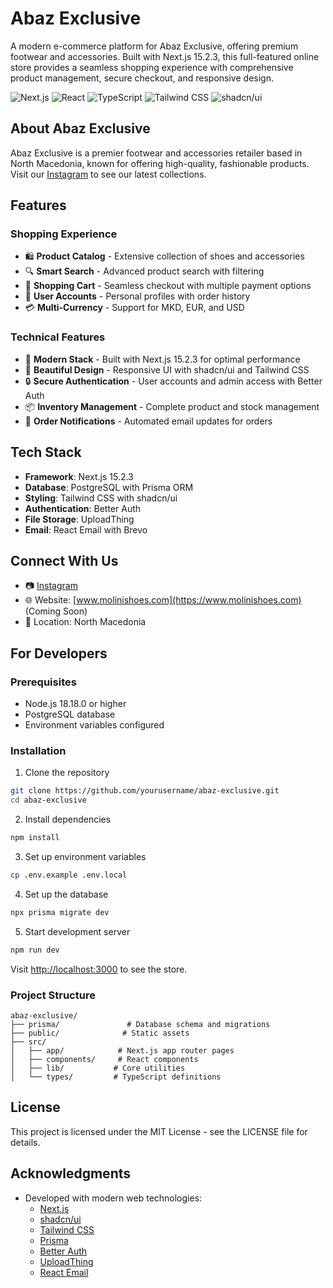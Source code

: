 # Abaz Exclusive

A modern e-commerce platform for Abaz Exclusive, offering premium footwear and accessories. Built with Next.js 15.2.3, this full-featured online store provides a seamless shopping experience with comprehensive product management, secure checkout, and responsive design.

![Next.js](https://img.shields.io/badge/Next.js-15.2.3-black)
![React](https://img.shields.io/badge/React-18.3.1-blue)
![TypeScript](https://img.shields.io/badge/TypeScript-5.x-blue)
![Tailwind CSS](https://img.shields.io/badge/Tailwind-3.4.1-38bdf8)
![shadcn/ui](https://img.shields.io/badge/shadcn/ui-latest-black)

## About Abaz Exclusive

Abaz Exclusive is a premier footwear and accessories retailer based in North Macedonia, known for offering high-quality, fashionable products. Visit our [Instagram](https://www.instagram.com/abazexclusive/) to see our latest collections.

## Features

### Shopping Experience

- 🛍️ **Product Catalog** - Extensive collection of shoes and accessories
- 🔍 **Smart Search** - Advanced product search with filtering
- 🛒 **Shopping Cart** - Seamless checkout with multiple payment options
- 👤 **User Accounts** - Personal profiles with order history
- 💳 **Multi-Currency** - Support for MKD, EUR, and USD

### Technical Features

- 🚀 **Modern Stack** - Built with Next.js 15.2.3 for optimal performance
- 🎨 **Beautiful Design** - Responsive UI with shadcn/ui and Tailwind CSS
- 🔒 **Secure Authentication** - User accounts and admin access with Better Auth
- 📦 **Inventory Management** - Complete product and stock management
- 📧 **Order Notifications** - Automated email updates for orders

## Tech Stack

- **Framework**: Next.js 15.2.3
- **Database**: PostgreSQL with Prisma ORM
- **Styling**: Tailwind CSS with shadcn/ui
- **Authentication**: Better Auth
- **File Storage**: UploadThing
- **Email**: React Email with Brevo

## Connect With Us

- 📷 [Instagram](https://www.instagram.com/abazexclusive/)
- 🌐 Website: [www.molinishoes.com](https://www.molinishoes.com) (Coming Soon)
- 📍 Location: North Macedonia

## For Developers

### Prerequisites

- Node.js 18.18.0 or higher
- PostgreSQL database
- Environment variables configured

### Installation

1. Clone the repository

```bash
git clone https://github.com/yourusername/abaz-exclusive.git
cd abaz-exclusive
```

2. Install dependencies

```bash
npm install
```

3. Set up environment variables

```bash
cp .env.example .env.local
```

4. Set up the database

```bash
npx prisma migrate dev
```

5. Start development server

```bash
npm run dev
```

Visit [http://localhost:3000](http://localhost:3000) to see the store.

### Project Structure

```
abaz-exclusive/
├── prisma/               # Database schema and migrations
├── public/              # Static assets
├── src/
│   ├── app/            # Next.js app router pages
│   ├── components/     # React components
│   ├── lib/           # Core utilities
│   └── types/         # TypeScript definitions
```

## License

This project is licensed under the MIT License - see the LICENSE file for details.

## Acknowledgments

- Developed with modern web technologies:
  - [Next.js](https://nextjs.org/)
  - [shadcn/ui](https://ui.shadcn.com/)
  - [Tailwind CSS](https://tailwindcss.com/)
  - [Prisma](https://www.prisma.io/)
  - [Better Auth](https://better-auth.dev/)
  - [UploadThing](https://uploadthing.com/)
  - [React Email](https://react.email/)
